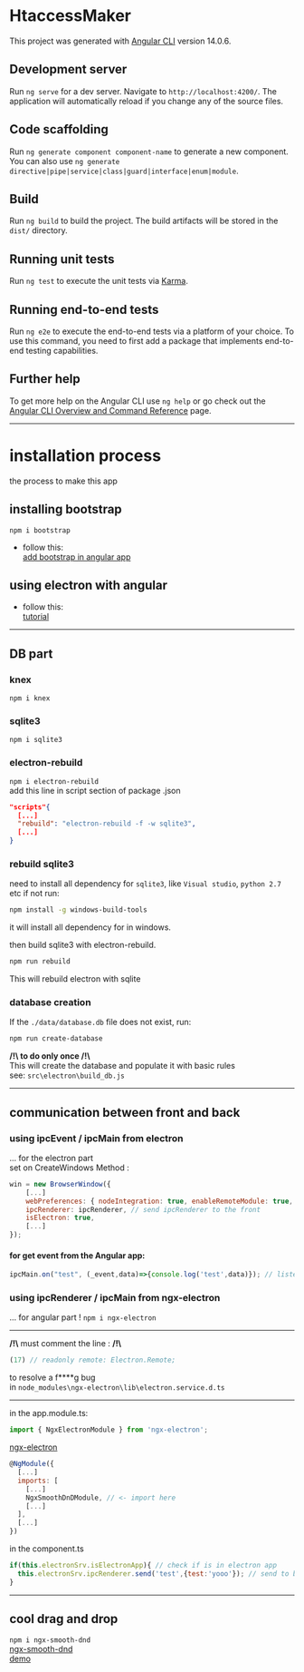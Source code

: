 # HtaccessMaker

This project was generated with [Angular CLI](https://github.com/angular/angular-cli) version 14.0.6.

## Development server

Run `ng serve` for a dev server. Navigate to `http://localhost:4200/`. The application will automatically reload if you change any of the source files.

## Code scaffolding

Run `ng generate component component-name` to generate a new component. You can also use `ng generate directive|pipe|service|class|guard|interface|enum|module`.

## Build

Run `ng build` to build the project. The build artifacts will be stored in the `dist/` directory.

## Running unit tests

Run `ng test` to execute the unit tests via [Karma](https://karma-runner.github.io).

## Running end-to-end tests

Run `ng e2e` to execute the end-to-end tests via a platform of your choice. To use this command, you need to first add a package that implements end-to-end testing capabilities.

## Further help

To get more help on the Angular CLI use `ng help` or go check out the [Angular CLI Overview and Command Reference](https://angular.io/cli) page.


----

# installation process

the process to make this app

## installing bootstrap 
`npm i bootstrap`  
+ follow this:  
[add bootstrap in angular app](https://techincent.com/how-to-add-bootstrap-5-in-the-angular-application/)


## using electron with angular
+ follow this:  
[tutorial](https://pkief.medium.com/angular-desktop-apps-a9ce9e3574e8)   

---
## DB part
### knex 

`npm i knex`


### sqlite3

`npm i sqlite3 `  

### electron-rebuild

`npm i electron-rebuild `  
add this line in script section of package .json  
```json
"scripts"{
  [...]
  "rebuild": "electron-rebuild -f -w sqlite3",
  [...]
}
```
### rebuild sqlite3
need to install all dependency for `sqlite3`, like `Visual studio`, `python 2.7` etc
if not run:
``` bash 
npm install -g windows-build-tools
```  
it will install all dependency for in windows.

then build sqlite3 with electron-rebuild.
``` bash 
npm run rebuild
```  
This will rebuild electron with sqlite
 

### database creation
If the `./data/database.db` file does not exist, run: 
```bash 
npm run create-database
```  
**/!\ to do only once /!\\**  
This will create the database and populate it with basic rules  
see:  `src\electron\build_db.js`


----
## communication between front and back
### using ipcEvent / ipcMain  from electron
...  for the electron part  
set on CreateWindows Method : 
```js 
win = new BrowserWindow({
    [...]
    webPreferences: { nodeIntegration: true, enableRemoteModule: true, contextIsolation: false }, // Must be set !! or electronSrv.ipcRenderer will always null
    ipcRenderer: ipcRenderer, // send ipcRenderer to the front
    isElectron: true,
    [...]
});
```
#### for get event from the Angular app:  
```js
ipcMain.on("test", (_event,data)=>{console.log('test',data)}); // listen for 'test' event from the frontend
```
### using ipcRenderer / ipcMain  from ngx-electron
... for angular part !
`npm i ngx-electron` 

--- 
**/!\\**   must comment the line :  **/!\\** 
```ts
(17) // readonly remote: Electron.Remote;
```
to resolve a f****g bug   
in `node_modules\ngx-electron\lib\electron.service.d.ts`  

---

in the app.module.ts:  

```js
import { NgxElectronModule } from 'ngx-electron';
```
[ngx-electron](https://www.npmjs.com/package/ngx-electron)

```js
@NgModule({
  [...]
  imports: [
    [...]
    NgxSmoothDnDModule, // <- import here
    [...]
  ],
  [...]
})
```
in the component.ts
```js
if(this.electronSrv.isElectronApp){ // check if is in electron app
  this.electronSrv.ipcRenderer.send('test',{test:'yooo'}); // send to backend
}
```

---
## cool drag and drop 


`npm i ngx-smooth-dnd`  
[ngx-smooth-dnd](https://github.com/kutlugsahin/ngx-smooth-dnd)  
[demo](https://kutlugsahin.github.io/ngx-smooth-dnd/)  
